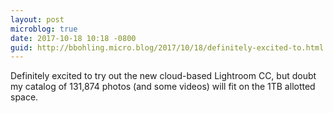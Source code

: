 ```yaml
---
layout: post
microblog: true
date: 2017-10-18 10:18 -0800
guid: http://bbohling.micro.blog/2017/10/18/definitely-excited-to.html
---
```

Definitely excited to try out the new cloud-based Lightroom CC, but doubt my catalog of 131,874 photos (and some videos) will fit on the 1TB allotted space.
